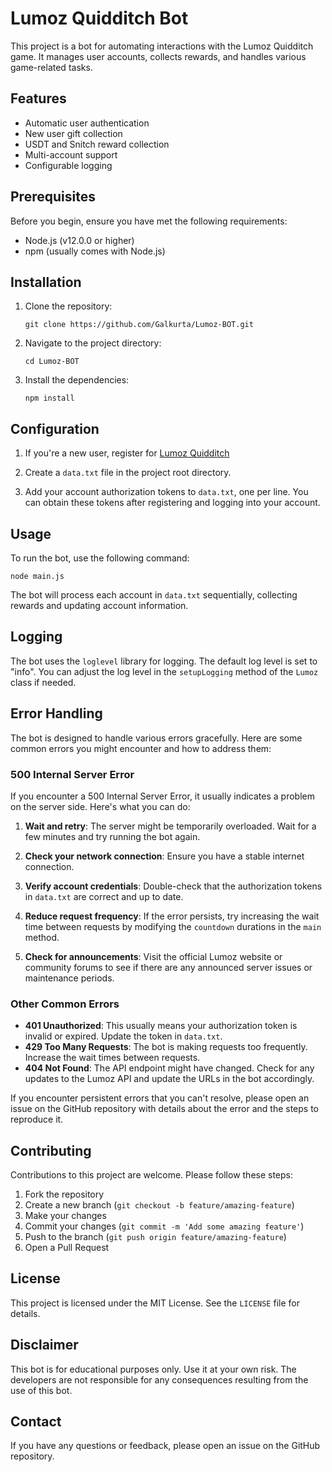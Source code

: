 # Lumoz Quidditch Bot

This project is a bot for automating interactions with the Lumoz Quidditch game. It manages user accounts, collects rewards, and handles various game-related tasks.

## Features

- Automatic user authentication
- New user gift collection
- USDT and Snitch reward collection
- Multi-account support
- Configurable logging

## Prerequisites

Before you begin, ensure you have met the following requirements:

- Node.js (v12.0.0 or higher)
- npm (usually comes with Node.js)

## Installation

1. Clone the repository:

   ```
   git clone https://github.com/Galkurta/Lumoz-BOT.git
   ```

2. Navigate to the project directory:

   ```
   cd Lumoz-BOT
   ```

3. Install the dependencies:
   ```
   npm install
   ```

## Configuration

1. If you're a new user, register for [Lumoz Quidditch](https://t.me/Lumoz_Quidditch_Bot/Match?startapp=inviteUAXHC&text=%F0%9F%A7%99)

2. Create a `data.txt` file in the project root directory.

3. Add your account authorization tokens to `data.txt`, one per line. You can obtain these tokens after registering and logging into your account.

## Usage

To run the bot, use the following command:

```
node main.js
```

The bot will process each account in `data.txt` sequentially, collecting rewards and updating account information.

## Logging

The bot uses the `loglevel` library for logging. The default log level is set to "info". You can adjust the log level in the `setupLogging` method of the `Lumoz` class if needed.

## Error Handling

The bot is designed to handle various errors gracefully. Here are some common errors you might encounter and how to address them:

### 500 Internal Server Error

If you encounter a 500 Internal Server Error, it usually indicates a problem on the server side. Here's what you can do:

1. **Wait and retry**: The server might be temporarily overloaded. Wait for a few minutes and try running the bot again.

2. **Check your network connection**: Ensure you have a stable internet connection.

3. **Verify account credentials**: Double-check that the authorization tokens in `data.txt` are correct and up to date.

4. **Reduce request frequency**: If the error persists, try increasing the wait time between requests by modifying the `countdown` durations in the `main` method.

5. **Check for announcements**: Visit the official Lumoz website or community forums to see if there are any announced server issues or maintenance periods.

### Other Common Errors

- **401 Unauthorized**: This usually means your authorization token is invalid or expired. Update the token in `data.txt`.
- **429 Too Many Requests**: The bot is making requests too frequently. Increase the wait times between requests.
- **404 Not Found**: The API endpoint might have changed. Check for any updates to the Lumoz API and update the URLs in the bot accordingly.

If you encounter persistent errors that you can't resolve, please open an issue on the GitHub repository with details about the error and the steps to reproduce it.

## Contributing

Contributions to this project are welcome. Please follow these steps:

1. Fork the repository
2. Create a new branch (`git checkout -b feature/amazing-feature`)
3. Make your changes
4. Commit your changes (`git commit -m 'Add some amazing feature'`)
5. Push to the branch (`git push origin feature/amazing-feature`)
6. Open a Pull Request

## License

This project is licensed under the MIT License. See the `LICENSE` file for details.

## Disclaimer

This bot is for educational purposes only. Use it at your own risk. The developers are not responsible for any consequences resulting from the use of this bot.

## Contact

If you have any questions or feedback, please open an issue on the GitHub repository.
